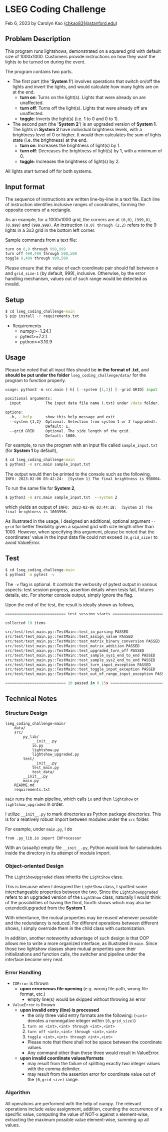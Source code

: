 # LSEG Coding Challenge
Feb 6, 2023 by Carolyn Kao (chkao831@stanford.edu)

## Problem Description
This program runs lightshows, demonstrated on a squared grid with default size of 1000x1000. Customers provide instructions on how they want the lights to be turned on during the event.

The program contains two parts. 
- The first part (the '**System 1**') involves operations that switch on/off the lights and invert the lights, and would calculate how many lights are on at the end. 
  - **turn on**: Turns on the light(s). Lights that were already on are unaffected.
  - **turn off**: Turns off the light(s). Lights that were already off are unaffected.
  - **toggle**: Inverts the light(s) (i.e. 1 to 0 and 0 to 1). 
- The second part (the '**System 2**') is an upgraded version of **System 1**. The lights in **System 2** have individual brightness levels, with a brightness level of 0 or higher. It would then calculates the sum of lights state (i.e. the brightness) at the end. 
  - **turn on**: Increases the brightness of light(s) by 1.
  - **turn off**: Decreases the brightness of light(s) by 1, with a minimum of 0.
  - **toggle**: Increases the brightness of light(s) by 2.
  
All lights start turned off for both systems. 

## Input format
The sequence of instructions are written line-by-line in a text file. Each line of instruction identifies inclusive ranges of coordinates, forming the opposite corners of a rectangle. 

As an example, for a 1000x1000 grid, the corners are at `(0,0)`, `(999,0)`, `(0,999)` and `(999,999)`. An instruction `(0,0) through (2,2)` refers to the 9 lights in a 3x3 grid in the bottom left corner. 

Sample commands from a text file:
```py
turn on 0,0 through 999,999
turn off 499,499 through 500,500
toggle 0,499 through 999,500
```

Please ensure that the value of each coordinate pair should fall between `0` and `grid_size-1` (by default, 999), inclusive. Otherwise, by the error handling mechanism, values out of such range would be detected as invalid. 

## Setup
```bat
$ cd lseg_coding_challenge-main
$ pip install -r requirements.txt
```

- Requirements
  * numpy>=1.24.1
  * pytest>=7.2.1 
  * python>=3.10.9

## Usage
Please be noted that all input files should be **in the format of .txt**, and **should be put under the folder** `lseg_coding_challenge/data/` for the program to function properly. 

```py
usage: python3 -m src.main [-h] [--system {1,2}] [--grid GRID] input
```
```bat
positional arguments:
  input           The input data file name (.txt) under /data folder.

options:
  -h, --help      show this help message and exit
  --system {1,2}  Optional. Selection from system 1 or 2 (upgraded). 
                  Default: 1.
  --grid GRID     Optional. The side length of the grid. 
                  Default: 1000.
```

For example, to run the program with an input file called `sample_input.txt` (for **System 1** by default), 
```bat
$ cd lseg_coding_challenge-main
$ python3 -m src.main sample_input.txt
```
The output would then be printed to the console such as the following, \
`INFO: 2023-02-06 03:42:24:  [System 1] The final brightness is 998004.`

To run the same file for **System 2**,
```bat
$ python3 -m src.main sample_input.txt  --system 2
```
which yields an output of `INFO: 2023-02-06 03:44:18:  [System 2] The final brightness is 1003996.`


As illustrated in the usage, I designed an additional, optional argument `--grid` for better flexibility given a squared grid with size length other than 1000. However, when specifying this argument, please be noted that the coordinates' value in the input data file could not exceed `[0,grid_size)` to avoid ValueError.

## Test
```bat
$ cd lseg_coding_challenge-main
$ python3 -m pytest -v
```
The `-v` flag is optional. It controls the verbosity of pytest output in various aspects: test session progress, assertion details when tests fail, fixtures details, etc. For shorter console output, simply ignore the flag.

Upon the end of the test, the result is ideally shown as follows,
```py
=========================== test session starts ===========================

collected 10 items

src/test/test_main.py::TestMain::test_io_parsing PASSED                   [ 10%]
src/test/test_main.py::TestMain::test_assign_value PASSED                 [ 20%]
src/test/test_main.py::TestMain::test_matrix_binary_conversion PASSED     [ 30%]
src/test/test_main.py::TestMain::test_matrix_addition PASSED              [ 40%]
src/test/test_main.py::TestMain::test_upgraded_turn_off PASSED            [ 50%]
src/test/test_main.py::TestMain::test_sample_sys1_end_to_end PASSED       [ 60%]
src/test/test_main.py::TestMain::test_sample_sys2_end_to_end PASSED       [ 70%]
src/test/test_main.py::TestMain::test_turn_input_exception PASSED         [ 80%]
src/test/test_main.py::TestMain::test_toggle_input_exception PASSED       [ 90%]
src/test/test_main.py::TestMain::test_out_of_range_input_exception PASSED [100%]

=========================== 10 passed in 0.15s ===========================
```

## Technical Notes
### Structure Design
```python3
lseg_coding_challenge-main/
    data/
    src/
        py_lib/
            __init__.py
            io.py
            lightshow.py
            lightshow_upgraded.py
        test/
            __init__.py
            test_main.py
            test_data/
        __init__.py
        main.py
    README.md
    requirements.txt
```
`main` runs the main pipeline, which calls `io` and then `lightshow` or `lightshow_upgraded` in order. 

I utilize `__init__.py` to mark directories as Python package directories. This is for a relatively robust import between modules under the `src` folder. 

For example, under `main.py`, I do 
```python3
from .py_lib.io import IOProcessor
```
With an (usually) empty file `__init__.py`, Python would look for submodules inside the directory in its attempt of module import. 

### Object-oriented Design
The `LightShowUpgraded` class inherits the `LightShow` class. 

This is because when I designed the `LightShow` class, I spotted some interchangeable properties between the two. Since the `LightShowUpgraded` refers to an upgraded version of the `LightShow` class, naturally I would think of the possibilities of having the third, fourth shows which may also be extended/upgraded from the **System 1**. 

With inheritance, the mutual properties may be reused whenever possible and the redundancy is reduced. For different operations between different shows, I simply overrode them in the child class with customization.

In addition, another noteworthy advantage of such design is that OOP allows me to write a more organized interface, as illustrated in `main`. Since those two lightshow classes share mutual properties upon their initializations and function calls, the switcher and pipeline under the interface become very neat.   

### Error Handling

- `IOError` is thrown
    - **upon errorneous file opening** (e.g. wrong file path, wrong file format, etc.)
        - empty line(s) would be skipped without throwing an error
- `ValueError` is thrown
    - **upon invalid entry (line) is processed**
        - the only three valid entry formats are the following: (`<int>` denotes a nonnegative integer within `[0,grid_size)`)
         1. `turn on <int>,<int> through <int>,<int>`
         2. `turn off <int>,<int> through <int>,<int>`
         3. `toggle <int>,<int> through <int>,<int>`
        - Please note that there shall not be space between the coordinate values.
        - Any command other than these three would result in ValueError.
    - **upon invalid coordinate values/formats**
        - may result from the failure of splitting exactly two integer values with the comma delimiter.
        - may result from the assertion error for coordinate value out of the `[0,grid_size)` range.

### Algorithm
All operations are performed with the help of numpy. The relevant operations include value assignment, addition, counting the occurrence of a specific value, computing the value of NOT-x against x element-wise, extracting the maximum possible value element-wise, summing up all values. 
